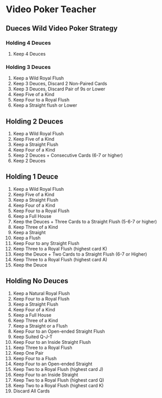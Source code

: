 # Video Poker Teacher

## Dueces Wild Video Poker Strategy

### Holding 4 Deuces

1. Keep 4 Deuces

### Holding 3 Deuces

1. Keep a Wild Royal Flush
2. Keep 3 Deuces, Discard 2 Non-Paired Cards
3. Keep 3 Deuces, Discard Pair of 9s or Lower
4. Keep Five of a Kind
5. Keep Four to a Royal Flush
6. Keep a Straight flush or Lower

## Holding 2 Deuces
1. Keep a Wild Royal Flush
2. Keep Five of a Kind
3. Keep a Straight Flush
4. Keep Four of a Kind
5. Keep 2 Deuces + Consecutive Cards (6-7 or higher)
6. Keep 2 Deuces

## Holding 1 Deuce
1. Keep a Wild Royal Flush
2. Keep Five of a Kind
3. Keep a Straight Flush
4. Keep Four of a Kind
5. Keep Four to a Royal Flush
6. Keep a Full House
7. Keep the Deuces + Three Cards to a Straight Flush (5-6-7 or higher)
8. Keep Three of a Kind
9. Keep a Straight
10. Keep a Flush
11. Keep Four to any Straight Flush
12. Keep Three to a Royal Flush (highest card K)
13. Keep the Deuce + Two Cards to a Straight Flush (6-7 or Higher)
14. Keep Three to a Royal Flush (highest card A)
15. Keep the Deuce

## Holding No Deuces
1. Keep a Natural Royal Flush
2. Keep Four to a Royal Flush
3. Keep a Straight Flush
4. Keep Four of a Kind
5. Keep a Full House
6. Keep Three of a Kind
7. Keep a Straight or a Flush
8. Keep Four to an Open-ended Straight Flush
9. Keep Suited Q-J-T
10. Keep Four to an Inside Straight Flush
11. Keep Three to a Royal Flush
12. Keep One Pair
13. Keep Four to a Flush
14. Keep Four to an Open-ended Straight
15. Keep Two to a Royal Flush (highest card J)
16. Keep Four to an Inside Straight
17. Keep Two to a Royal Flush (highest card Q)
18. Keep Two to a Royal Flush (highest card K)
19. Discard All Cards